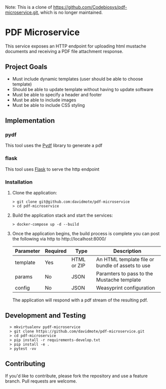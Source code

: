 
Note: This is a clone of https://github.com/Codebiosys/pdf-microservice.git,
which is no longer maintained.

# PDF Microservice

This service exposes an HTTP endpoint for uploading html mustache documents and receiving
a PDF file attachment response.



## Project Goals

* Must include dynamic templates (user should be able to choose template)
* Should be able to update template without having to update software
* Must be able to specify a header and footer
* Must be able to include images
* Must be able to include CSS styling


## Implementation

### pydf

This tool uses the [Pydf](http://github.com/davidmote/pydf.git) library
to generate a pdf

### flask

This tool uses [Flask](http://flask.pocoo.org/) to serve the http endpoint


### Installation

1. Clone the application:

    ```
    > git clone git@github.com:davidmote/pdf-microservice
    > cd pdf-microservice
    ```

1. Build the application stack and start the services:

    ```
    > docker-compose up -d --build
    ```

1. Once the application begins, the build process is complete you can post
   the following via http to http://localhost:8000/

   Parameter | Required | Type | Description
   --- | --- | --- | ---
   template | Yes | HTML or ZIP | An HTML template file or bundle of assets to use
   params | No | JSON | Paramters to pass to the Mustache template
   config | No | JSON | Weasyprint configuration

   The application will respond with a pdf stream of the resulting pdf.


## Development and Testing

```
  > mkvirtualenv pydf-microservice
  > git clone https://github.com/davidmote/pdf-microservice.git
  > cd pdf-microservice
  > pip install -r requirements-develop.txt
  > pip install -e .
  > pytest -vv
```

## Contributing
If you'd like to contribute, please fork the repository and use a feature branch. Pull requests are welcome.
